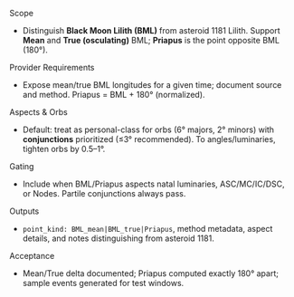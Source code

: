 <!-- >>> AUTO-GEN BEGIN: Lilith & Priapus v1.0 (instructions) -->
Scope
- Distinguish **Black Moon Lilith (BML)** from asteroid 1181 Lilith. Support **Mean** and **True (osculating)** BML; **Priapus** is the point opposite BML (180°).

Provider Requirements
- Expose mean/true BML longitudes for a given time; document source and method. Priapus = BML + 180° (normalized).

Aspects & Orbs
- Default: treat as personal-class for orbs (6° majors, 2° minors) with **conjunctions** prioritized (≤3° recommended). To angles/luminaries, tighten orbs by 0.5–1°.

Gating
- Include when BML/Priapus aspects natal luminaries, ASC/MC/IC/DSC, or Nodes. Partile conjunctions always pass.

Outputs
- `point_kind: BML_mean|BML_true|Priapus`, method metadata, aspect details, and notes distinguishing from asteroid 1181.

Acceptance
- Mean/True delta documented; Priapus computed exactly 180° apart; sample events generated for test windows.
<!-- >>> AUTO-GEN END: Lilith & Priapus v1.0 (instructions) -->
